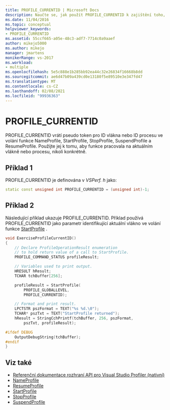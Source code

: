 ```yaml
---
title: PROFILE_CURRENTID | Microsoft Docs
description: Naučte se, jak použít PROFILE_CURRENTID k zajištění toho, aby funkce pracovala na aktuálním vlákně nebo procesu, místo konkrétně označeného jako jedna.
ms.date: 11/04/2016
ms.topic: conceptual
helpviewer_keywords:
- PROFILE_CURRENTID
ms.assetid: 55ccf665-a05e-48c3-adf7-7714c0a9aaef
author: mikejo5000
ms.author: mikejo
manager: jmartens
monikerRange: vs-2017
ms.workload:
- multiple
ms.openlocfilehash: 5e5c888e1b285bb92ea44c32e26834f16668b8dd
ms.sourcegitcommit: ae6d47b09a439cd0e13180f5e89510e3e347fd47
ms.translationtype: MT
ms.contentlocale: cs-CZ
ms.lasthandoff: 02/08/2021
ms.locfileid: "99936363"
---
```

# <a name="profile_currentid"></a>PROFILE_CURRENTID
PROFILE_CURRENTID vrátí pseudo token pro ID vlákna nebo ID procesu ve volání funkce NameProfile, StartProfile, StopProfile, SuspendProfile a ResumeProfile. Použijte jej k tomu, aby funkce pracovala na aktuálním vlákně nebo procesu, nikoli konkrétně.

## <a name="example-1"></a>Příklad 1
 PROFILE_CURRENTID je definována v *VSPerf. h* jako:

```cpp
static const unsigned int PROFILE_CURRENTID = (unsigned int)-1;
```

## <a name="example-2"></a>Příklad 2
 Následující příklad ukazuje PROFILE_CURRENTID. Příklad používá PROFILE_CURRENTID jako parametr identifikující aktuální vlákno ve volání funkce [StartProfile](../profiling/startprofile.md) .

```cpp
void ExerciseProfileCurrentID()
{
    // Declare ProfileOperationResult enumeration
    // to hold return value of a call to StartProfile.
    PROFILE_COMMAND_STATUS profileResult;

    // Variables used to print output.
    HRESULT hResult;
    TCHAR tchBuffer[256];

    profileResult = StartProfile(
        PROFILE_GLOBALLEVEL,
        PROFILE_CURRENTID);

    // Format and print result.
    LPCTSTR pszFormat = TEXT("%s %d.\0");
    TCHAR* pszTxt = TEXT("StartProfile returned");
    hResult = StringCchPrintf(tchBuffer, 256, pszFormat,
        pszTxt, profileResult);

#ifdef DEBUG
    OutputDebugString(tchBuffer);
#endif
}
```

## <a name="see-also"></a>Viz také
- [Referenční dokumentace rozhraní API pro Visual Studio Profiler (nativní)](../profiling/visual-studio-profiler-api-reference-native.md)
- [NameProfile](../profiling/nameprofile.md)
- [ResumeProfile](../profiling/resumeprofile.md)
- [StartProfile](../profiling/startprofile.md)
- [StopProfile](../profiling/stopprofile.md)
- [SuspendProfile](../profiling/suspendprofile.md)
